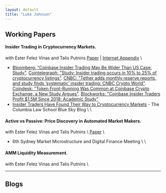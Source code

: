```yaml
---
layout: default
title: "Luke Johnson"
---
```


## Working Papers


#### Insider Trading in Cryptocurrency Markets. 
with Ester Felez Vinas and Talis Putnins
[Paper](https://papers.ssrn.com/sol3/papers.cfm?abstract_id=4184367) | [Internet Appendix](/it-cc/internet-appendix.pdf) \\
- [Bloomberg: "Coinbase Insider Trading May Be Wider Than US Case: Study"](https://www.bloomberg.com/news/articles/2022-08-17/coinbase-insider-trading-may-be-wider-than-us-case-study-says). [Cointelegraph: "Study: Insider trading occurs in 10% to 25% of cryptocurrency listings"](https://cointelegraph.com/news/study-insider-trading-occurs-in-10-to-25-of-cryptocurrency-listings). [CNBC: "Tether adds monthly reserve reports, and study finds ‘systematic’ insider trading: CNBC Crypto World"](https://www.cnbc.com/video/2022/08/18/bitcoin-break-losing-streak-study-finds-systematic-insider-trading-cnbc-crypto-world.html). [Coindesk: "Token Front-Running Was Common at Coinbase Crypto Exchange, a New Study Argues"](https://www.coindesk.com/business/2022/08/17/token-front-running-was-common-at-coinbase-a-new-study-argues/). [Blockworks: "Coinbase Insider Traders Profit $1.5M Since 2018: Academic Study"](https://blockworks.co/news/coinbase-insider-traders-profit-1-5m-since-2018-academic-study) 
- [Insider Traders Have Found Their Way to Cryptocurrency Markets](https://clsbluesky.law.columbia.edu/2022/08/26/insider-traders-have-found-their-way-to-cryptocurrency-markets/) - The Columbia Law School Blue Sky Blog
\\
\\
#### Active vs Passive: Price Discovery in Automated Market Makers. 
with Ester Felez Vinas and Talis Putnins \\
[Paper](/avp-pd/paper.pdf) \\
- 6th Sydney Market Microstructure and Digital Finance Meeting
\\
\\
#### AMM Liquidity Measurement. 
with Ester Felez Vinas and Talis Putnins \\


---

## Blogs




